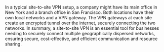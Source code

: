 In a typical site-to-site VPN setup, a company might have its main office in New York and a branch office in San Francisco. Both locations have their own local networks and a VPN gateway. The VPN gateways at each site create an encrypted tunnel over the internet, securely connecting the two networks.
In summary, a site-to-site VPN is an essential tool for businesses needing to securely connect multiple geographically dispersed networks, ensuring secure, cost-effective, and efficient communication and resource sharing.
